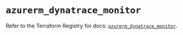 # `azurerm_dynatrace_monitor`

Refer to the Terraform Registry for docs: [`azurerm_dynatrace_monitor`](https://registry.terraform.io/providers/hashicorp/azurerm/4.44.0/docs/resources/dynatrace_monitor).
